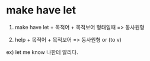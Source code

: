# make have let

1) make have let + 목적어 + 목적보어 형태일때 => 동사원형

2) help + 목적어 + 목적보어 => 동사원형 or (to v)

ex) let me know  나한테 알리다. 
